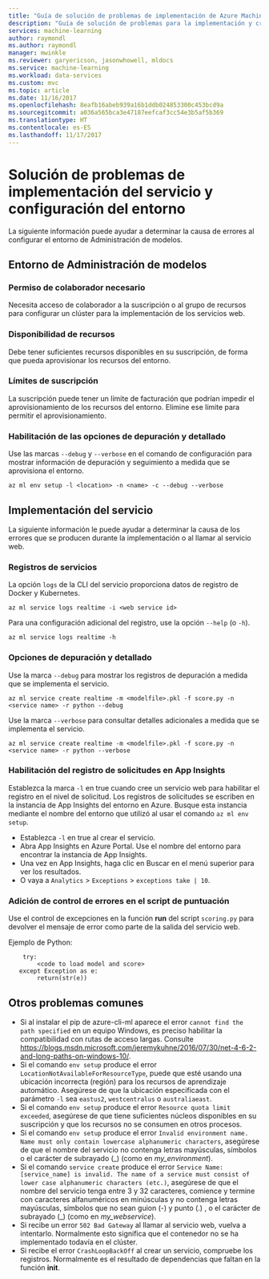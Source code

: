 ```yaml
---
title: "Guía de solución de problemas de implementación de Azure Machine Learning | Microsoft Docs"
description: "Guía de solución de problemas para la implementación y creación de servicios"
services: machine-learning
author: raymondl
ms.author: raymondl
manager: mwinkle
ms.reviewer: garyericson, jasonwhowell, mldocs
ms.service: machine-learning
ms.workload: data-services
ms.custom: mvc
ms.topic: article
ms.date: 11/16/2017
ms.openlocfilehash: 8eafb16abeb939a16b1ddb024853300c453bcd9a
ms.sourcegitcommit: a036a565bca3e47187eefcaf3cc54e3b5af5b369
ms.translationtype: HT
ms.contentlocale: es-ES
ms.lasthandoff: 11/17/2017
---
```

# <a name="troubleshooting-service-deployment-and-environment-setup"></a>Solución de problemas de implementación del servicio y configuración del entorno
La siguiente información puede ayudar a determinar la causa de errores al configurar el entorno de Administración de modelos.

## <a name="model-management-environment"></a>Entorno de Administración de modelos
### <a name="contributor-permission-required"></a>Permiso de colaborador necesario
Necesita acceso de colaborador a la suscripción o al grupo de recursos para configurar un clúster para la implementación de los servicios web.

### <a name="resource-availability"></a>Disponibilidad de recursos
Debe tener suficientes recursos disponibles en su suscripción, de forma que pueda aprovisionar los recursos del entorno.

### <a name="subscription-caps"></a>Límites de suscripción
La suscripción puede tener un límite de facturación que podrían impedir el aprovisionamiento de los recursos del entorno. Elimine ese límite para permitir el aprovisionamiento.

### <a name="enable-debug-and-verbose-options"></a>Habilitación de las opciones de depuración y detallado
Use las marcas `--debug` y  `--verbose` en el comando de configuración para mostrar información de depuración y seguimiento a medida que se aprovisiona el entorno.

```
az ml env setup -l <location> -n <name> -c --debug --verbose 
```

## <a name="service-deployment"></a>Implementación del servicio
La siguiente información le puede ayudar a determinar la causa de los errores que se producen durante la implementación o al llamar al servicio web.

### <a name="service-logs"></a>Registros de servicios
La opción `logs` de la CLI del servicio proporciona datos de registro de Docker y Kubernetes.

```
az ml service logs realtime -i <web service id>
```

Para una configuración adicional del registro, use la opción `--help` (o `-h`).

```
az ml service logs realtime -h
```

### <a name="debug-and-verbose-options"></a>Opciones de depuración y detallado
Use la marca `--debug` para mostrar los registros de depuración a medida que se implementa el servicio.

```
az ml service create realtime -m <modelfile>.pkl -f score.py -n <service name> -r python --debug
```

Use la marca `--verbose` para consultar detalles adicionales a medida que se implementa el servicio.

```
az ml service create realtime -m <modelfile>.pkl -f score.py -n <service name> -r python --verbose
```

### <a name="enable-request-logging-in-app-insights"></a>Habilitación del registro de solicitudes en App Insights
Establezca la marca `-l` en true cuando cree un servicio web para habilitar el registro en el nivel de solicitud. Los registros de solicitudes se escriben en la instancia de App Insights del entorno en Azure. Busque esta instancia mediante el nombre del entorno que utilizó al usar el comando `az ml env setup`.

- Establezca `-l` en true al crear el servicio.
- Abra App Insights en Azure Portal. Use el nombre del entorno para encontrar la instancia de App Insights.
- Una vez en App Insights, haga clic en Buscar en el menú superior para ver los resultados.
- O vaya a `Analytics` > `Exceptions` > `exceptions take | 10`.


### <a name="add-error-handling-in-scoring-script"></a>Adición de control de errores en el script de puntuación
Use el control de excepciones en la función **run** del script `scoring.py` para devolver el mensaje de error como parte de la salida del servicio web.

Ejemplo de Python:
```
    try:
        <code to load model and score>
   except Exception as e:
        return(str(e))
```

## <a name="other-common-problems"></a>Otros problemas comunes
- Si al instalar el pip de azure-cli-ml aparece el error `cannot find the path specified` en un equipo Windows, es preciso habilitar la compatibilidad con rutas de acceso largas. Consulte https://blogs.msdn.microsoft.com/jeremykuhne/2016/07/30/net-4-6-2-and-long-paths-on-windows-10/. 
- Si el comando `env setup` produce el error `LocationNotAvailableForResourceType`, puede que esté usando una ubicación incorrecta (región) para los recursos de aprendizaje automático. Asegúrese de que la ubicación especificada con el parámetro `-l` sea `eastus2`, `westcentralus` o `australiaeast`.
- Si el comando `env setup` produce el error `Resource quota limit exceeded`, asegúrese de que tiene suficientes núcleos disponibles en su suscripción y que los recursos no se consumen en otros procesos.
- Si el comando `env setup` produce el error `Invalid environment name. Name must only contain lowercase alphanumeric characters`, asegúrese de que el nombre del servicio no contenga letras mayúsculas, símbolos o el carácter de subrayado (_) (como en *my_environment*).
- Si el comando `service create` produce el error `Service Name: [service_name] is invalid. The name of a service must consist of lower case alphanumeric characters (etc.)`, asegúrese de que el nombre del servicio tenga entre 3 y 32 caracteres, comience y termine con caracteres alfanuméricos en minúsculas y no contenga letras mayúsculas, símbolos que no sean guion (-) y punto (.) , o el carácter de subrayado (_) (como en *my_webservice*).
- Si recibe un error `502 Bad Gateway` al llamar al servicio web, vuelva a intentarlo. Normalmente esto significa que el contenedor no se ha implementado todavía en el clúster.
- Si recibe el error `CrashLoopBackOff` al crear un servicio, compruebe los registros. Normalmente es el resultado de dependencias que faltan en la función **init**.
